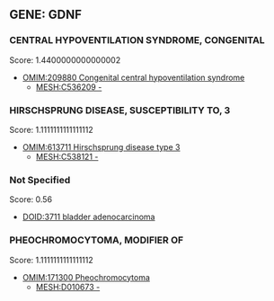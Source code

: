 
## GENE: GDNF

### CENTRAL HYPOVENTILATION SYNDROME, CONGENITAL

Score: 1.4400000000000002

 * [OMIM:209880 Congenital central hypoventilation syndrome](http://beta.monarchinitiative.org/disease/OMIM:209880)
    * [MESH:C536209 -](http://beta.monarchinitiative.org/disease/MESH:C536209)

### HIRSCHSPRUNG DISEASE, SUSCEPTIBILITY TO, 3

Score: 1.1111111111111112

 * [OMIM:613711 Hirschsprung disease type 3](http://beta.monarchinitiative.org/disease/OMIM:613711)
    * [MESH:C538121 -](http://beta.monarchinitiative.org/disease/MESH:C538121)

### Not Specified

Score: 0.56

 * [DOID:3711 bladder adenocarcinoma](http://beta.monarchinitiative.org/disease/DOID:3711)

### PHEOCHROMOCYTOMA, MODIFIER OF

Score: 1.1111111111111112

 * [OMIM:171300 Pheochromocytoma](http://beta.monarchinitiative.org/disease/OMIM:171300)
    * [MESH:D010673 -](http://beta.monarchinitiative.org/disease/MESH:D010673)
